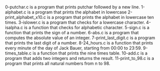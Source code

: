 0-putchar.c is a program that prints putchar followed by a new line.
1-alphabet.c is a program that prints the alphabet in lowercase
2-print_alphabet_x10.c is a program that prints the alphabet in lowercase ten times.
3-islower.c is a program that checks for a lowercase character.
4-isalpha.c is a function that checks for alphabetic character.
5-sign.c is a function that prints the sign of a number.
6-abs.c is a program that computes the absolute value of an integer.
7-print_last_digit.c is a program that prints the last digit of a number.
8-24_hours.c is a function that prints every minute of the day of Jack Bauer, starting from 00:00 to 23:59.
9-times_table.c is a function that prints the nine times table.
10-add.c is a program that adds two integers and returns the result.
11-print_to_98.c is a program that prints all natural numbers from n to 98.

